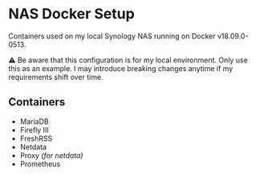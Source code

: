 # NAS Docker Setup

Containers used on my local Synology NAS running on Docker v18.09.0-0513.

:warning: Be aware that this configuration is for my local environment. Only use this as an example. I may introduce breaking changes anytime if my requirements shift over time.

## Containers

* MariaDB
* Firefly III
* FreshRSS
* Netdata
* Proxy *(for netdata)*
* Prometheus
